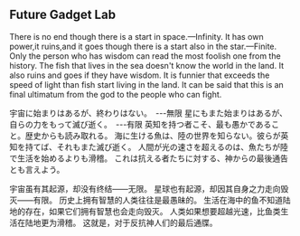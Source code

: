 ## Future Gadget Lab
There is no end though there is a start in space.—Infinity.
It has own power,it ruins,and it goes though there is a start also in the star.—Finite.
Only the person who has wisdom can read the most foolish one from the history.
The fish that lives in the sea doesn't know the world in the land. It also ruins and goes if they have wisdom.
It is funnier that exceeds the speed of light than fish start living in the land.
It can be said that this is an final ultimatum from the god to the people who can fight.

宇宙に始まりはあるが、終わりはない。　---無限
星にもまた始まりはあるが、自らの力をもって滅び逝く。　---有限
英知を持つ者こそ、最も愚かであること。歴史からも読み取れる。
海に生ける魚は、陸の世界を知らない。彼らが英知を持てば、それもまた滅び逝く。
人間が光の速さを超えるのは、魚たちが陸で生活を始めるよりも滑稽。
これは抗える者たちに対する、神からの最後通告とも言えよう。

宇宙虽有其起源，却没有终结——无限。
星球也有起源，却因其自身之力走向毁灭——有限。
历史上拥有智慧的人类往往是最愚昧的。
生活在海中的鱼不知道陆地的存在，如果它们拥有智慧也会走向毁灭。
人类如果想要超越光速，比鱼类生活在陆地更为滑稽。
这就是，对于反抗神人们的最后通牒。
